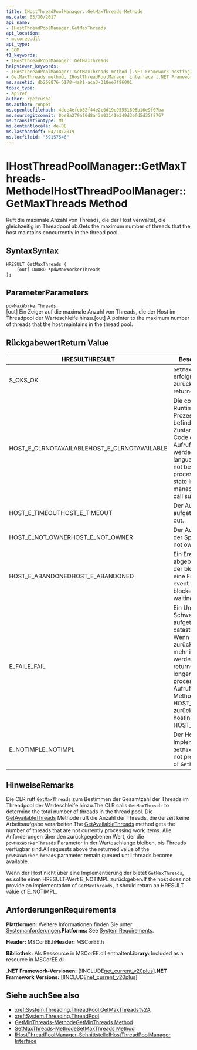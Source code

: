 ```yaml
---
title: IHostThreadPoolManager::GetMaxThreads-Methode
ms.date: 03/30/2017
api_name:
- IHostThreadPoolManager.GetMaxThreads
api_location:
- mscoree.dll
api_type:
- COM
f1_keywords:
- IHostThreadPoolManager::GetMaxThreads
helpviewer_keywords:
- IHostThreadPoolManager::GetMaxThreads method [.NET Framework hosting]
- GetMaxThreads method, IHostThreadPoolManager interface [.NET Framework hosting]
ms.assetid: db268876-6178-4a81-aca3-318ee7f96001
topic_type:
- apiref
author: rpetrusha
ms.author: ronpet
ms.openlocfilehash: 4dce4efeb82f44e2c0d19e95551696b16e9f07ba
ms.sourcegitcommit: 0be8a279af6d8a43e03141e349d3efd5d35f8767
ms.translationtype: MT
ms.contentlocale: de-DE
ms.lasthandoff: 04/18/2019
ms.locfileid: "59157546"
---
```

# <a name="ihostthreadpoolmanagergetmaxthreads-method"></a><span data-ttu-id="89339-102">IHostThreadPoolManager::GetMaxThreads-Methode</span><span class="sxs-lookup"><span data-stu-id="89339-102">IHostThreadPoolManager::GetMaxThreads Method</span></span>
<span data-ttu-id="89339-103">Ruft die maximale Anzahl von Threads, die der Host verwaltet, die gleichzeitig im Threadpool ab.</span><span class="sxs-lookup"><span data-stu-id="89339-103">Gets the maximum number of threads that the host maintains concurrently in the thread pool.</span></span>  
  
## <a name="syntax"></a><span data-ttu-id="89339-104">Syntax</span><span class="sxs-lookup"><span data-stu-id="89339-104">Syntax</span></span>  
  
```  
HRESULT GetMaxThreads (  
    [out] DWORD *pdwMaxWorkerThreads  
);  
```  
  
## <a name="parameters"></a><span data-ttu-id="89339-105">Parameter</span><span class="sxs-lookup"><span data-stu-id="89339-105">Parameters</span></span>  
 `pdwMaxWorkerThreads`  
 <span data-ttu-id="89339-106">[out] Ein Zeiger auf die maximale Anzahl von Threads, die der Host im Threadpool der Warteschleife hinzu.</span><span class="sxs-lookup"><span data-stu-id="89339-106">[out] A pointer to the maximum number of threads that the host maintains in the thread pool.</span></span>  
  
## <a name="return-value"></a><span data-ttu-id="89339-107">Rückgabewert</span><span class="sxs-lookup"><span data-stu-id="89339-107">Return Value</span></span>  
  
|<span data-ttu-id="89339-108">HRESULT</span><span class="sxs-lookup"><span data-stu-id="89339-108">HRESULT</span></span>|<span data-ttu-id="89339-109">Beschreibung</span><span class="sxs-lookup"><span data-stu-id="89339-109">Description</span></span>|  
|-------------|-----------------|  
|<span data-ttu-id="89339-110">S_OK</span><span class="sxs-lookup"><span data-stu-id="89339-110">S_OK</span></span>|<span data-ttu-id="89339-111">`GetMaxThreads` wurde erfolgreich zurückgegeben.</span><span class="sxs-lookup"><span data-stu-id="89339-111">`GetMaxThreads` returned successfully.</span></span>|  
|<span data-ttu-id="89339-112">HOST_E_CLRNOTAVAILABLE</span><span class="sxs-lookup"><span data-stu-id="89339-112">HOST_E_CLRNOTAVAILABLE</span></span>|<span data-ttu-id="89339-113">Die common Language Runtime (CLR (nicht in einem Prozess geladen wurde oder befindet sich in einem Zustand in der sie verwalteten Code oder der Prozess der Aufruf erfolgreich ausgeführt werden kann.</span><span class="sxs-lookup"><span data-stu-id="89339-113">The common language runtime (CLR( has not been loaded into a process, or the CLR is in a state in which it cannot run managed code or process the call successfully.</span></span>|  
|<span data-ttu-id="89339-114">HOST_E_TIMEOUT</span><span class="sxs-lookup"><span data-stu-id="89339-114">HOST_E_TIMEOUT</span></span>|<span data-ttu-id="89339-115">Der Aufruf ist ein Timeout aufgetreten.</span><span class="sxs-lookup"><span data-stu-id="89339-115">The call timed out.</span></span>|  
|<span data-ttu-id="89339-116">HOST_E_NOT_OWNER</span><span class="sxs-lookup"><span data-stu-id="89339-116">HOST_E_NOT_OWNER</span></span>|<span data-ttu-id="89339-117">Der Aufrufer ist nicht Besitzer der Sperre.</span><span class="sxs-lookup"><span data-stu-id="89339-117">The caller does not own the lock.</span></span>|  
|<span data-ttu-id="89339-118">HOST_E_ABANDONED</span><span class="sxs-lookup"><span data-stu-id="89339-118">HOST_E_ABANDONED</span></span>|<span data-ttu-id="89339-119">Ein Ereignis wurde abgebrochen, während sich der blockierte Thread oder eine Fiber darauf gewartet.</span><span class="sxs-lookup"><span data-stu-id="89339-119">An event was canceled while a blocked thread or fiber was waiting on it.</span></span>|  
|<span data-ttu-id="89339-120">E_FAIL</span><span class="sxs-lookup"><span data-stu-id="89339-120">E_FAIL</span></span>|<span data-ttu-id="89339-121">Ein Unbekannter Schwerwiegender Fehler ist aufgetreten.</span><span class="sxs-lookup"><span data-stu-id="89339-121">An unknown catastrophic failure occurred.</span></span> <span data-ttu-id="89339-122">Wenn eine Methode E_FAIL zurückgibt, ist die CLR nicht mehr im Prozess verwendet werden.</span><span class="sxs-lookup"><span data-stu-id="89339-122">When a method returns E_FAIL, the CLR is no longer usable within the process.</span></span> <span data-ttu-id="89339-123">Nachfolgende Aufrufe zum Hosten der Methoden HOST_E_CLRNOTAVAILABLE zurück.</span><span class="sxs-lookup"><span data-stu-id="89339-123">Subsequent calls to hosting methods return HOST_E_CLRNOTAVAILABLE.</span></span>|  
|<span data-ttu-id="89339-124">E_NOTIMPL</span><span class="sxs-lookup"><span data-stu-id="89339-124">E_NOTIMPL</span></span>|<span data-ttu-id="89339-125">Der Host stellt keine Implementierung von `GetMaxThreads`.</span><span class="sxs-lookup"><span data-stu-id="89339-125">The host does not provide an implementation of `GetMaxThreads`.</span></span>|  
  
## <a name="remarks"></a><span data-ttu-id="89339-126">Hinweise</span><span class="sxs-lookup"><span data-stu-id="89339-126">Remarks</span></span>  
 <span data-ttu-id="89339-127">Die CLR ruft `GetMaxThreads` zum Bestimmen der Gesamtzahl der Threads im Threadpool der Warteschleife hinzu.</span><span class="sxs-lookup"><span data-stu-id="89339-127">The CLR calls `GetMaxThreads` to determine the total number of threads in the thread pool.</span></span> <span data-ttu-id="89339-128">Die [GetAvailableThreads](../../../../docs/framework/unmanaged-api/hosting/ihostthreadpoolmanager-getavailablethreads-method.md) Methode ruft die Anzahl der Threads, die derzeit keine Arbeitsaufgabe verarbeiten.</span><span class="sxs-lookup"><span data-stu-id="89339-128">The [GetAvailableThreads](../../../../docs/framework/unmanaged-api/hosting/ihostthreadpoolmanager-getavailablethreads-method.md) method gets the number of threads that are not currently processing work items.</span></span> <span data-ttu-id="89339-129">Alle Anforderungen über den zurückgegebenen Wert, der die `pdwMaxWorkerThreads` Parameter in der Warteschlange bleiben, bis Threads verfügbar sind.</span><span class="sxs-lookup"><span data-stu-id="89339-129">All requests above the returned value of the `pdwMaxWorkerThreads` parameter remain queued until threads become available.</span></span>  
  
 <span data-ttu-id="89339-130">Wenn der Host nicht über eine Implementierung der bietet `GetMaxThreads`, es sollte einen HRESULT-Wert E_NOTIMPL zurückgeben.</span><span class="sxs-lookup"><span data-stu-id="89339-130">If the host does not provide an implementation of `GetMaxThreads`, it should return an HRESULT value of E_NOTIMPL.</span></span>  
  
## <a name="requirements"></a><span data-ttu-id="89339-131">Anforderungen</span><span class="sxs-lookup"><span data-stu-id="89339-131">Requirements</span></span>  
 <span data-ttu-id="89339-132">**Plattformen:** Weitere Informationen finden Sie unter [Systemanforderungen](../../../../docs/framework/get-started/system-requirements.md).</span><span class="sxs-lookup"><span data-stu-id="89339-132">**Platforms:** See [System Requirements](../../../../docs/framework/get-started/system-requirements.md).</span></span>  
  
 <span data-ttu-id="89339-133">**Header:** MSCorEE.h</span><span class="sxs-lookup"><span data-stu-id="89339-133">**Header:** MSCorEE.h</span></span>  
  
 <span data-ttu-id="89339-134">**Bibliothek:** Als Ressource in MSCorEE.dll enthalten</span><span class="sxs-lookup"><span data-stu-id="89339-134">**Library:** Included as a resource in MSCorEE.dll</span></span>  
  
 <span data-ttu-id="89339-135">**.NET Framework-Versionen:** [!INCLUDE[net_current_v20plus](../../../../includes/net-current-v20plus-md.md)]</span><span class="sxs-lookup"><span data-stu-id="89339-135">**.NET Framework Versions:** [!INCLUDE[net_current_v20plus](../../../../includes/net-current-v20plus-md.md)]</span></span>  
  
## <a name="see-also"></a><span data-ttu-id="89339-136">Siehe auch</span><span class="sxs-lookup"><span data-stu-id="89339-136">See also</span></span>

- <xref:System.Threading.ThreadPool.GetMaxThreads%2A>
- <xref:System.Threading.ThreadPool>
- [<span data-ttu-id="89339-137">GetMinThreads-Methode</span><span class="sxs-lookup"><span data-stu-id="89339-137">GetMinThreads Method</span></span>](../../../../docs/framework/unmanaged-api/hosting/ihostthreadpoolmanager-getminthreads-method.md)
- [<span data-ttu-id="89339-138">SetMaxThreads-Methode</span><span class="sxs-lookup"><span data-stu-id="89339-138">SetMaxThreads Method</span></span>](../../../../docs/framework/unmanaged-api/hosting/ihostthreadpoolmanager-setmaxthreads-method.md)
- [<span data-ttu-id="89339-139">IHostThreadPoolManager-Schnittstelle</span><span class="sxs-lookup"><span data-stu-id="89339-139">IHostThreadPoolManager Interface</span></span>](../../../../docs/framework/unmanaged-api/hosting/ihostthreadpoolmanager-interface.md)
